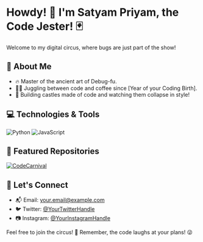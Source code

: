 # Howdy! 👋 I'm Satyam Priyam, the Code Jester! 🃏

Welcome to my digital circus, where bugs are just part of the show!

## 🚀 About Me

- 🔥 Master of the ancient art of Debug-fu.
- 🤹‍♂️ Juggling between code and coffee since [Year of your Coding Birth].
- 🚧 Building castles made of code and watching them collapse in style!

## 💻 Technologies & Tools

![Python](https://img.shields.io/badge/-Python-3776AB?style=flat&logo=python&logoColor=white)
![JavaScript](https://img.shields.io/badge/-JavaScript-F7DF1E?style=flat&logo=javascript&logoColor=black)
<!-- Add more badges for your favorite languages and tools -->

## 🌟 Featured Repositories

[![CodeCarnival](https://github-readme-stats.vercel.app/api/pin/?username=YourUsername&repo=CodeCarnival&theme=radical)](https://github.com/YourUsername/CodeCarnival)
<!-- Add links and images for your featured repositories -->

## 🎤 Let's Connect

- 📬 Email: your.email@example.com
- 🐦 Twitter: [@YourTwitterHandle](https://twitter.com/YourTwitterHandle)
- 📷 Instagram: [@YourInstagramHandle](https://www.instagram.com/YourInstagramHandle)

Feel free to join the circus! 🎪 Remember, the code laughs at your plans! 😜
